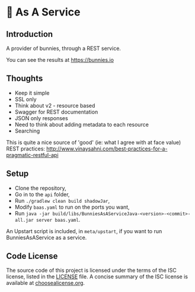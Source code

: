 # :rabbit: As A Service

## Introduction
A provider of bunnies, through a REST service.

You can see the results at https://bunnies.io

## Thoughts

* Keep it simple
* SSL only
* Think about v2 - resource based
* Swagger for REST documentation
* JSON only responses
* Need to think about adding metadata to each resource
 * Searching

This is quite a nice source of 'good' (ie: what I agree with at face value) REST practices: http://www.vinaysahni.com/best-practices-for-a-pragmatic-restful-api

## Setup
* Clone the repository,
* Go in to the `api` folder,
* Run `./gradlew clean build shadowJar`,
* Modify `baas.yaml` to run on the ports you want,
* Run `java -jar build/libs/BunniesAsAServiceJava-<version>-<commit>-all.jar server baas.yaml`.

An Upstart script is included, in `meta/upstart`, if you want to run BunniesAsAService as a service.

## Code License
The source code of this project is licensed under the terms of the ISC license, listed in the [LICENSE](LICENSE.md) file. A concise summary of the ISC license is available at [choosealicense.org](http://choosealicense.com/licenses/isc/).
